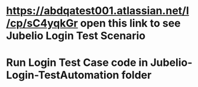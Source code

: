# https://abdqatest001.atlassian.net/l/cp/sC4yqkGr open this link to see Jubelio Login Test Scenario

# Run Login Test Case code in Jubelio-Login-TestAutomation folder
